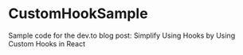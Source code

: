 # CustomHookSample
Sample code for the dev.to blog post: Simplify Using Hooks by Using Custom Hooks in React
